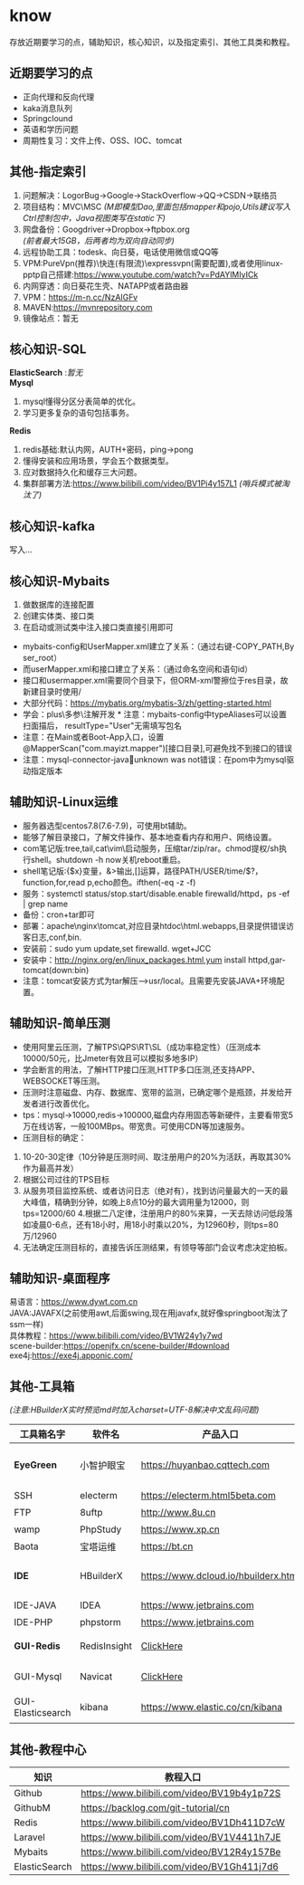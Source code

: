 # know
存放近期要学习的点，辅助知识，核心知识，以及指定索引、其他工具类和教程。

## 近期要学习的点
* 正向代理和反向代理
* kaka消息队列
* Springclound
* 英语和学历问题
* 周期性复习：文件上传、OSS、IOC、tomcat  

## 其他-指定索引
1. 问题解决：LogorBug->Google->StackOverflow->QQ->CSDN->联络员
2. 项目结构：MVC\MSC *(M即模型Dao,里面包括mapper和pojo,Utils建议写入Ctrl控制包中，Java视图类写在static下)*
3. 网盘备份：Googdriver->Dropbox->ftpbox.org    
  *(前者最大15GB，后两者均为双向自动同步)*
4. 远程协助工具：todesk、向日葵，电话使用微信或QQ等
5. VPM:PureVpn(推荐)\快连(有限流)\expressvpn(需要配置),或者使用linux-pptp自己搭建:https://www.youtube.com/watch?v=PdAYlMIyICk
6. 内网穿透：向日葵花生壳、NATAPP或者路由器
7. VPM：https://m-n.cc/NzAIGFv
8. MAVEN:https://mvnrepository.com   
9. 镜像站点：暂无

   
## 核心知识-SQL

**ElasticSearch**  :*暂无*  
**Mysql**  
1. mysql懂得分区分表简单的优化。
2. 学习更多复杂的语句包括事务。

**Redis**
1. redis基础:默认内网，AUTH+密码，ping->pong
2. 懂得安装和应用场景，学会五个数据类型。
3. 应对数据持久化和缓存三大问题。
4. 集群部署方法:https://www.bilibili.com/video/BV1Pi4y157L1 *(哨兵模式被淘汰了)*

## 核心知识-kafka
写入...

## 核心知识-Mybaits

1. 做数据库的连接配置
2. 创建实体类、接口类
3. 在启动或测试类中注入接口类直接引用即可

* mybaits-config和UserMapper.xml建立了关系：（通过右键-COPY_PATH,By ser_root）
* 而userMapper.xml和接口建立了关系：（通过命名空间和语句id）
* 接口和usermapper.xml需要同个目录下，但ORM-xml警擦位于res目录，故新建目录时使用/
* 大部分代码：https://mybatis.org/mybatis-3/zh/getting-started.html
* 学会：plus\多参\注解开发 * 注意：mybaits-config中typeAliases可以设置扫面描后， resultType="User"无需填写包名
* 注意：在Main或者Boot-App入口，设置@MapperScan("com.mayizt.mapper")[接口目录],可避免找不到接口的错误
* 注意：mysql-connector-java:jar:unknown was not错误：在pom中为mysql驱动指定版本
  
## 辅助知识-Linux运维
* 服务器选型centos7.8(7.6-7.9)，可使用bt辅助。
* 能够了解目录接口，了解文件操作、基本地查看内存和用户、网络设置。
* com笔记版:tree,tail,cat\vim\启动服务，压缩tar/zip/rar。chmod提权/sh执行shell。shutdown -h now关机reboot重启。
* shell笔记版:{$x}变量，&>输出,[]运算，路径PATH/USER/time/$?，function,for,read p,echo颜色。ifthen(-eq -z -f)
* 服务：systemctl status/stop.start/disable.enable firewalld/httpd，ps -ef | grep name
* 备份：cron+tar即可
* 部署：apache\nginx\tomcat,对应目录htdoc\html\.webapps,目录提供错误访客日志,conf,bin.
* 安装前：sudo yum update,set firewalld. wget+JCC
* 安装中：http://nginx.org/en/linux_packages.html,yum install httpd,gar-tomcat(down:bin)
* 注意：tomcat安装方式为tar解压-->usr/local。且需要先安装JAVA+环境配置。

## 辅助知识-简单压测
* 使用阿里云压测，了解TPS\QPS\RT\SL（成功率稳定性）（压测成本10000/50元，比Jmeter有效且可以模拟多地多IP）
* 学会断言的用法，了解HTTP接口压测,HTTP多口压测,还支持APP、WEBSOCKET等压测。
* 压测时注意磁盘、内存、数据库、宽带的监测，已确定哪个是瓶颈，并发给开发者进行改善优化。
* tps：mysql->10000,redis->100000,磁盘内存用固态等新硬件，主要看带宽5万在线访客，一般100MBps。带宽贵。可使用CDN等加速服务。
* 压测目标的确定：
1. 10-20-30定律（10分钟是压测时间、取注册用户的20%为活跃，再取其30%作为最高并发）
2. 根据公司过往的TPS目标
3. 从服务项目监控系统、或者访问日志（绝对有），找到访问量最大的一天的最大峰值，精确到分钟，如晚上8点10分的最大调用量为12000，则tps=12000/60
4.根据二八定律，注册用户的80%来算，一天去除访问低段落如凌晨0-6点，还有18小时，用18小时乘以20%，为12960秒，则tps=80万/12960
5. 无法确定压测目标的，直接告诉压测结果，有领导等部门会议考虑决定拍板。

## 辅助知识-桌面程序
易语言：https://www.dywt.com.cn  
JAVA:JAVAFX(之前使用awt,后面swing,现在用javafx,就好像springboot淘汰了ssm一样)  
具体教程：https://www.bilibili.com/video/BV1W24y1y7wd  
scene-builder:https://openjfx.cn/scene-builder/#download  
exe4j:https://exe4j.apponic.com/  

## 其他-工具箱
*(注意:HBuilderX实时预览md时加入charset=UTF-8解决中文乱码问题)* 

|工具箱名字|软件名|产品入口|说明|
|----|----|----|----|
|**EyeGreen**|小智护眼宝|https://huyanbao.cqttech.com |建议设置每1小时休息15分钟
|SSH|electerm|https://electerm.html5beta.com |支持SFTP等
|FTP|8uftp|http://www.8u.cn |支持绿色版
|wamp|PhpStudy|https://www.xp.cn |无
|Baota|宝塔运维|https://bt.cn|无
|**IDE**|HBuilderX|https://www.dcloud.io/hbuilderx.html | 支持vue\md\html等
|IDE-JAVA|IDEA|https://www.jetbrains.com |无
|IDE-PHP|phpstorm|https://www.jetbrains.com|无
|**GUI-Redis**|RedisInsight|[ClickHere](https://redis.io/docs/stack/insight/)|可视化管理工具
|GUI-Mysql|Navicat|[ClickHere](https://navicat.com.cn/products)|可视化管理工具
|GUI-Elasticsearch|kibana|https://www.elastic.co/cn/kibana |可视化管理工具

## 其他-教程中心
|知识|教程入口|
|----|----|
|Github|https://www.bilibili.com/video/BV19b4y1p72S |
|GithubM|https://backlog.com/git-tutorial/cn |
|Redis|https://www.bilibili.com/video/BV1Dh411D7cW |
|Laravel|https://www.bilibili.com/video/BV1V4411h7JE |
|Mybaits|https://www.bilibili.com/video/BV12R4y157Be |
|ElasticSearch|https://www.bilibili.com/video/BV1Gh411j7d6 
